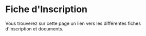 # Fiche d'Inscription

Vous trouverez sur cette page un lien vers les différentes fiches d'inscription et documents.

